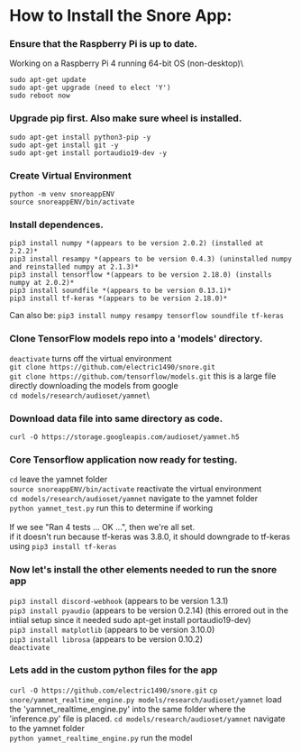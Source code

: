 # How to Install the Snore App:

### Ensure that the Raspberry Pi is up to date.
Working on a Raspberry Pi 4 running 64-bit OS (non-desktop)\
```
sudo apt-get update
sudo apt-get upgrade (need to elect 'Y')
sudo reboot now
```

### Upgrade pip first. Also make sure wheel is installed.
```
sudo apt-get install python3-pip -y
sudo apt-get install git -y
sudo apt-get install portaudio19-dev -y
```

### Create Virtual Environment
```
python -m venv snoreappENV
source snoreappENV/bin/activate
```

### Install dependences.
```
pip3 install numpy *(appears to be version 2.0.2) (installed at 2.2.2)*
pip3 install resampy *(appears to be version 0.4.3) (uninstalled numpy and reinstalled numpy at 2.1.3)*
pip3 install tensorflow *(appears to be version 2.18.0) (installs numpy at 2.0.2)*
pip3 install soundfile *(appears to be version 0.13.1)*
pip3 install tf-keras *(appears to be version 2.18.0)*
```
Can also be: ``pip3 install numpy resampy tensorflow soundfile tf-keras``

### Clone TensorFlow models repo into a 'models' directory.
``deactivate`` turns off the virtual environment\
``git clone https://github.com/electric1490/snore.git``\
``git clone https://github.com/tensorflow/models.git`` this is a large file directly downloading the models from google\
``cd models/research/audioset/yamnet``\

### Download data file into same directory as code.
``curl -O https://storage.googleapis.com/audioset/yamnet.h5``

### Core Tensorflow application now ready for testing.
``cd`` leave the yamnet folder\
``source snoreappENV/bin/activate`` reactivate the virtual environment\
``cd models/research/audioset/yamnet`` navigate to the yamnet folder\
``python yamnet_test.py`` run this to determine if working\
\
If we see "Ran 4 tests ... OK ...", then we're all set.\
if it doesn't run because tf-keras was 3.8.0, it should downgrade to tf-keras using ``pip3 install tf-keras``

### Now let's install the other elements needed to run the snore app
``pip3 install discord-webhook`` (appears to be version 1.3.1)\
``pip3 install pyaudio`` (appears to be version 0.2.14) (this errored out in the intiial setup since it needed sudo apt-get install portaudio19-dev)\
``pip3 install matplotlib`` (appears to be version 3.10.0)\
``pip3 install librosa`` (appears to be version 0.10.2)\
``deactivate``

### Lets add in the custom python files for the app
``curl -O https://github.com/electric1490/snore.git``
``cp snore/yamnet_realtime_engine.py models/research/audioset/yamnet`` load the 'yamnet_realtime_engine.py' into the same folder where the 'inference.py' file is placed. 
``cd models/research/audioset/yamnet`` navigate to the yamnet folder\
``python yamnet_realtime_engine.py`` run the model
